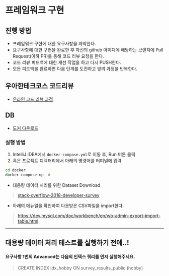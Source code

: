 # 프레임워크 구현
## 진행 방법
* 프레임워크 구현에 대한 요구사항을 파악한다.
* 요구사항에 대한 구현을 완료한 후 자신의 github 아이디에 해당하는 브랜치에 Pull Request(이하 PR)를 통해 코드 리뷰 요청을 한다.
* 코드 리뷰 피드백에 대한 개선 작업을 하고 다시 PUSH한다.
* 모든 피드백을 완료하면 다음 단계를 도전하고 앞의 과정을 반복한다.

## 우아한테크코스 코드리뷰
* [온라인 코드 리뷰 과정](https://github.com/woowacourse/woowacourse-docs/blob/master/maincourse/README.md)


## DB

- [도커 다운로드](https://www.docker.com/products/docker-desktop)

### 실행 방법

1. IntelliJ IDEA에서 `docker-compose.yml`로 이동 후, Run 버튼 클릭
2. 혹은 프로젝트 디렉터리에서 아래의 명령어를 터미널에 입력

```bash
cd docker
docker-compose up -d
```

- 대용량 데이터 처리를 위한 Dataset Download

> [stack-overflow-2018-developer-survey](https://www.kaggle.com/stackoverflow/stack-overflow-2018-developer-survey)

- 아래의 메뉴얼을 확인하여 다운받은 CSV파일을 import한다.

> https://dev.mysql.com/doc/workbench/en/wb-admin-export-import-table.html



---
## 대용량 데이터 처리 테스트를 실행하기 전에..!

#### 요구사항 1번의 Advanced는 다음의 인덱스 쿼리를 먼저 실행해주세요.
> CREATE INDEX idx_hobby ON survey_results_public (hobby)
